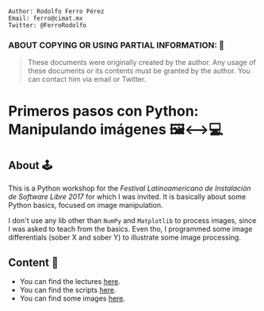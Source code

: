 ```
Author: Rodolfo Ferro Pérez
Email: ferro@cimat.mx
Twitter: @FerroRodolfo
```
### ABOUT COPYING OR USING PARTIAL INFORMATION: 🔐
> These documents were originally created by the author.
> Any usage of these documents or its contents must be granted by the author.
> You can contact him via email or Twitter.


# Primeros pasos con Python: Manipulando imágenes 🖼⟷💻

## About 🕹

This is a Python workshop for the *Festival Latinoamericano de Instalación de Software Libre 2017* for which I was invited. It is basically about some Python basics, focused on image manipulation.

I don't use any lib other than `NumPy` and `Matplotlib` to process images, since I was asked to teach from the basics. Even tho, I programmed some image differentials (sober X and sober Y) to illustrate some image processing.


## Content 👾

* You can find the lectures [here](https://github.com/RodolfoFerro/FLISoL17/blob/master/lecture/python.pdf).
* You can find the scripts [here](https://github.com/RodolfoFerro/FLISoL17/tree/master/scripts).
* You can find some images [here](https://github.com/RodolfoFerro/FLISoL17/tree/master/imgs).
